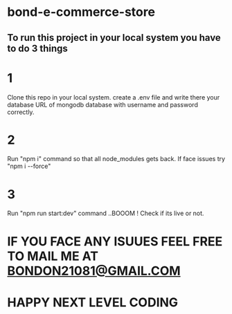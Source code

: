 # bond-e-commerce-store

## To run this project in your local system you have to do 3 things

# 1
Clone this repo in your local system.
create a .env file and write there your database URL of mongodb database with username and password correctly.


# 2

Run "npm i" command so that all node_modules gets back.
If face issues try "npm i --force" 


# 3

Run "npm run start:dev" command ..BOOOM ! Check if its live or not.


# IF YOU FACE ANY ISUUES FEEL FREE TO MAIL ME AT BONDON21081@GMAIL.COM
# HAPPY NEXT LEVEL CODING 
